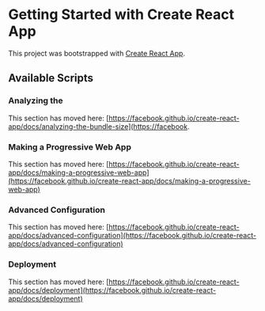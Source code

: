 # Getting Started with Create React App

This project was bootstrapped with [Create React App](https://github.com/facebook/create-react-app).

## Available Scripts




### Analyzing the 

This section has moved here: [https://facebook.github.io/create-react-app/docs/analyzing-the-bundle-size](https://facebook.

### Making a Progressive Web App

This section has moved here: [https://facebook.github.io/create-react-app/docs/making-a-progressive-web-app](https://facebook.github.io/create-react-app/docs/making-a-progressive-web-app)

### Advanced Configuration

This section has moved here: [https://facebook.github.io/create-react-app/docs/advanced-configuration](https://facebook.github.io/create-react-app/docs/advanced-configuration)

### Deployment

This section has moved here: [https://facebook.github.io/create-react-app/docs/deployment](https://facebook.github.io/create-react-app/docs/deployment)


